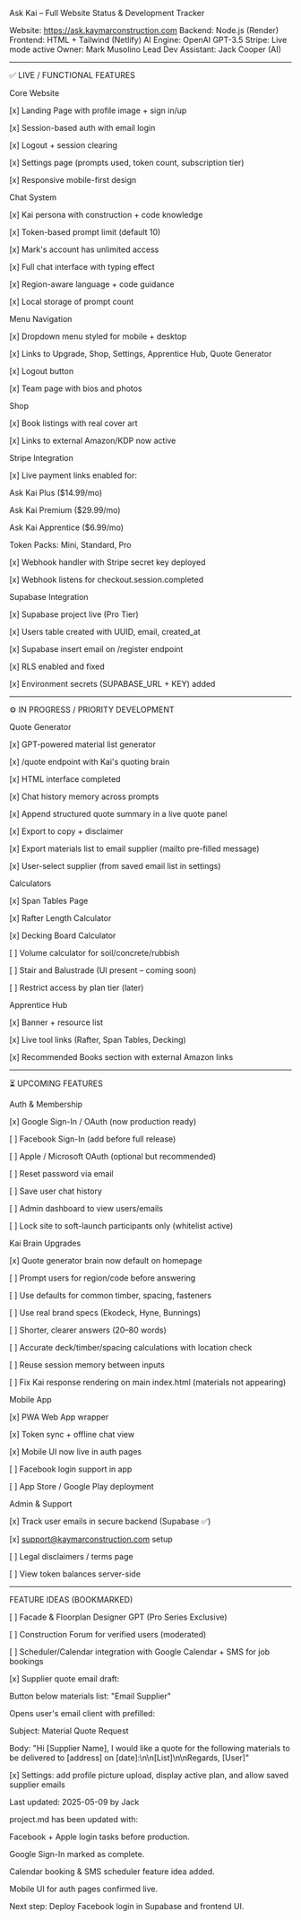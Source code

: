 Ask Kai – Full Website Status & Development Tracker

Website: https://ask.kaymarconstruction.com
Backend: Node.js (Render)
Frontend: HTML + Tailwind (Netlify)
AI Engine: OpenAI GPT-3.5
Stripe: Live mode active
Owner: Mark Musolino
Lead Dev Assistant: Jack Cooper (AI)


---

✅ LIVE / FUNCTIONAL FEATURES

Core Website

[x] Landing Page with profile image + sign in/up

[x] Session-based auth with email login

[x] Logout + session clearing

[x] Settings page (prompts used, token count, subscription tier)

[x] Responsive mobile-first design


Chat System

[x] Kai persona with construction + code knowledge

[x] Token-based prompt limit (default 10)

[x] Mark's account has unlimited access

[x] Full chat interface with typing effect

[x] Region-aware language + code guidance

[x] Local storage of prompt count


Menu Navigation

[x] Dropdown menu styled for mobile + desktop

[x] Links to Upgrade, Shop, Settings, Apprentice Hub, Quote Generator

[x] Logout button

[x] Team page with bios and photos


Shop

[x] Book listings with real cover art

[x] Links to external Amazon/KDP now active


Stripe Integration

[x] Live payment links enabled for:

Ask Kai Plus ($14.99/mo)

Ask Kai Premium ($29.99/mo)

Ask Kai Apprentice ($6.99/mo)

Token Packs: Mini, Standard, Pro


[x] Webhook handler with Stripe secret key deployed

[x] Webhook listens for checkout.session.completed


Supabase Integration

[x] Supabase project live (Pro Tier)

[x] Users table created with UUID, email, created_at

[x] Supabase insert email on /register endpoint

[x] RLS enabled and fixed

[x] Environment secrets (SUPABASE_URL + KEY) added



---

⚙️ IN PROGRESS / PRIORITY DEVELOPMENT

Quote Generator

[x] GPT-powered material list generator

[x] /quote endpoint with Kai's quoting brain

[x] HTML interface completed

[x] Chat history memory across prompts

[x] Append structured quote summary in a live quote panel

[x] Export to copy + disclaimer

[x] Export materials list to email supplier (mailto pre-filled message)

[x] User-select supplier (from saved email list in settings)


Calculators

[x] Span Tables Page

[x] Rafter Length Calculator

[x] Decking Board Calculator

[ ] Volume calculator for soil/concrete/rubbish

[ ] Stair and Balustrade (UI present – coming soon)

[ ] Restrict access by plan tier (later)


Apprentice Hub

[x] Banner + resource list

[x] Live tool links (Rafter, Span Tables, Decking)

[x] Recommended Books section with external Amazon links



---

⏳ UPCOMING FEATURES

Auth & Membership

[x] Google Sign-In / OAuth (now production ready)

[ ] Facebook Sign-In (add before full release)

[ ] Apple / Microsoft OAuth (optional but recommended)

[ ] Reset password via email

[ ] Save user chat history

[ ] Admin dashboard to view users/emails

[ ] Lock site to soft-launch participants only (whitelist active)


Kai Brain Upgrades

[x] Quote generator brain now default on homepage

[ ] Prompt users for region/code before answering

[ ] Use defaults for common timber, spacing, fasteners

[ ] Use real brand specs (Ekodeck, Hyne, Bunnings)

[ ] Shorter, clearer answers (20–80 words)

[ ] Accurate deck/timber/spacing calculations with location check

[ ] Reuse session memory between inputs

[ ] Fix Kai response rendering on main index.html (materials not appearing)


Mobile App

[x] PWA Web App wrapper

[x] Token sync + offline chat view

[x] Mobile UI now live in auth pages

[ ] Facebook login support in app

[ ] App Store / Google Play deployment


Admin & Support

[x] Track user emails in secure backend (Supabase ✅)

[x] support@kaymarconstruction.com setup

[ ] Legal disclaimers / terms page

[ ] View token balances server-side



---

FEATURE IDEAS (BOOKMARKED)

[ ] Facade & Floorplan Designer GPT (Pro Series Exclusive)

[ ] Construction Forum for verified users (moderated)

[ ] Scheduler/Calendar integration with Google Calendar + SMS for job bookings

[x] Supplier quote email draft:

Button below materials list: "Email Supplier"

Opens user's email client with prefilled:

Subject: Material Quote Request

Body: "Hi [Supplier Name], I would like a quote for the following materials to be delivered to [address] on [date]:\n\n[List]\n\nRegards, [User]"



[x] Settings: add profile picture upload, display active plan, and allow saved supplier emails


Last updated: 2025-05-09 by Jack



project.md has been updated with:

Facebook + Apple login tasks before production.

Google Sign-In marked as complete.

Calendar booking & SMS scheduler feature idea added.

Mobile UI for auth pages confirmed live.


Next step: Deploy Facebook login in Supabase and frontend UI.
